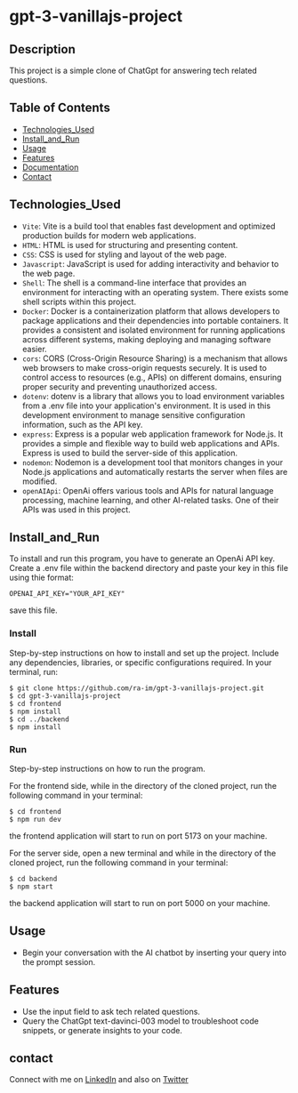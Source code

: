 # gpt-3-vanillajs-project

## Description

This project is a simple clone of ChatGpt for answering tech related questions.

## Table of Contents

- [Technologies_Used](#technologies_used)
- [Install_and_Run](#install_and_run)
- [Usage](#usage)
- [Features](#features)
- [Documentation](#documentation)
- [Contact](#contact)

## Technologies_Used

- `Vite`: Vite is a build tool that enables fast development and optimized production builds for modern web applications.
- `HTML`: HTML is used for structuring and presenting content.
- `CSS`: CSS is used for styling and layout of the web page.
- `Javascript`: JavaScript is used for adding interactivity and behavior to the web page.
- `Shell`: The shell is a command-line interface that provides an environment for interacting with an operating system. There exists some shell scripts within this project.
- `Docker`: Docker is a containerization platform that allows developers to package applications and their dependencies into portable containers. It provides a consistent and isolated environment for running applications across different systems, making deploying and managing software easier.
- `cors`: CORS (Cross-Origin Resource Sharing) is a mechanism that allows web browsers to make cross-origin requests securely. It is used to control access to resources (e.g., APIs) on different domains, ensuring proper security and preventing unauthorized access.
- `dotenv`: dotenv is a library that allows you to load environment variables from a .env file into your application's environment. It is used in this development environment to manage sensitive configuration information, such as the API key.
- `express`: Express is a popular web application framework for Node.js. It provides a simple and flexible way to build web applications and APIs. Express is used to build the server-side of this application.
- `nodemon`: Nodemon is a development tool that monitors changes in your Node.js applications and automatically restarts the server when files are modified.
- `openAIApi`: OpenAi offers various tools and APIs for natural language processing, machine learning, and other AI-related tasks. One of their APIs was used in this project.

## Install_and_Run
To install and run this program, you have to generate an OpenAi API key. Create a .env file within the backend directory and paste your key in this file using thie format:
```.env
OPENAI_API_KEY="YOUR_API_KEY"
```
save this file.

### Install

Step-by-step instructions on how to install and set up the project. Include any dependencies, libraries, or specific configurations required. In your terminal, run:

```shell
$ git clone https://github.com/ra-im/gpt-3-vanillajs-project.git
$ cd gpt-3-vanillajs-project
$ cd frontend
$ npm install
$ cd ../backend
$ npm install
```

### Run

Step-by-step instructions on how to run the program.

For the frontend side, while in the directory of the cloned project, run the following command in your terminal:

```shell
$ cd frontend
$ npm run dev
```

the frontend application will start to run on port 5173 on your machine.

For the server side, open a new terminal and while in the directory of the cloned project, run the following command in your terminal:

```shell
$ cd backend
$ npm start
```

the backend application will start to run on port 5000 on your machine.

## Usage

- Begin your conversation with the AI chatbot by inserting your query into the prompt session.

## Features

- Use the input field to ask tech related questions.
- Query the ChatGpt text-davinci-003 model to troubleshoot code snippets, or generate insights to your code.

## contact

Connect with me on [LinkedIn](https://www.linkedin.com/in/raheem-isaac/) and also on [Twitter](https://twitter.com/ra_im00?t=lWseaxeErEm0y9ZjyrdOOQ&s=03)
